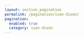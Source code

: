 ```yaml
---
layout: section_pagination
permalink: /pagination/ivan-dixon/
pagination:
  enabled: true
  category: ivan-dixon
---
```

